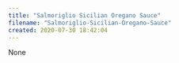 ```yaml
---
title: "Salmoriglio Sicilian Oregano Sauce"
filename: "Salmoriglio-Sicilian-Oregano-Sauce"
created: 2020-07-30 18:42:04
---
```

None
